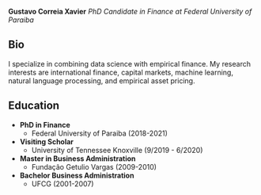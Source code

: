 **Gustavo Correia Xavier**
_PhD Candidate in Finance at Federal University of Paraiba_


## Bio
I specialize in combining data science with empirical finance. My research interests are international finance, capital markets, machine learning, natural language processing, and empirical asset pricing.

## Education
- **PhD in Finance**
  - Federal University of Paraiba (2018-2021)
- **Visiting Scholar**
  - University of Tennessee Knoxville (9/2019 - 6/2020)
- **Master in Business Administration**
  - Fundação Getulio Vargas (2009-2010)
- **Bachelor Business Administration**
  - UFCG (2001-2007)


<!--
## Welcome to GitHub Pages

You can use the [editor on GitHub](https://github.com/gustavocxavier/gxavier.github.io/edit/master/index.md) to maintain and preview the content for your website in Markdown files.

Whenever you commit to this repository, GitHub Pages will run [Jekyll](https://jekyllrb.com/) to rebuild the pages in your site, from the content in your Markdown files.

### Markdown

Markdown is a lightweight and easy-to-use syntax for styling your writing. It includes conventions for

```markdown
Syntax highlighted code block

# Header 1
## Header 2
### Header 3

- Bulleted
- List

1. Numbered
2. List

**Bold** and _Italic_ and `Code` text

[Link](url) and ![Image](src)
```

For more details see [GitHub Flavored Markdown](https://guides.github.com/features/mastering-markdown/).

### Jekyll Themes

Your Pages site will use the layout and styles from the Jekyll theme you have selected in your [repository settings](https://github.com/gustavocxavier/gxavier.github.io/settings). The name of this theme is saved in the Jekyll `_config.yml` configuration file.

### Support or Contact

Having trouble with Pages? Check out our [documentation](https://help.github.com/categories/github-pages-basics/) or [contact support](https://github.com/contact) and we’ll help you sort it out.
-->

